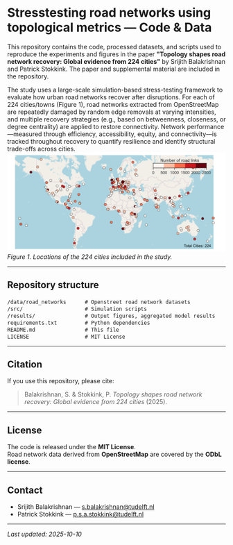 # Stresstesting road networks using topological metrics — Code & Data

This repository contains the code, processed datasets, and scripts used to reproduce the experiments and figures in the paper **"Topology shapes road network recovery: Global evidence from 224 cities"** by Srijith Balakrishnan and Patrick Stokkink. The paper and supplemental material are included in the repository.

The study uses a large-scale simulation-based stress-testing framework to evaluate how urban road networks recover after disruptions. For each of 224 cities/towns (Figure 1), road networks extracted from OpenStreetMap are repeatedly damaged by random edge removals at varying intensities, and multiple recovery strategies (e.g., based on betweenness, closeness, or degree centrality) are applied to restore connectivity. Network performance—measured through efficiency, accessibility, equity, and connectivity—is tracked throughout recovery to quantify resilience and identify structural trade-offs across cities.
<img src="results/figures/road_networks_map.png" alt="224 cities" width="700" />
*Figure 1. Locations of the 224 cities included in the study.*

---

## Repository structure

```
/data/road_networks      # Openstreet road network datasets
/src/                    # Simulation scripts
/results/                # Output figures, aggregated model results
requirements.txt         # Python dependencies
README.md                # This file
LICENSE                  # MIT License
```
---

## Citation

If you use this repository, please cite:

> Balakrishnan, S. & Stokkink, P. *Topology shapes road network recovery: Global evidence from 224 cities* (2025).

---

## License

The code is released under the **MIT License**.  
Road network data derived from **OpenStreetMap** are covered by the **ODbL license**.

---

## Contact

- Srijith Balakrishnan — s.balakrishnan@tudelft.nl  
- Patrick Stokkink — p.s.a.stokkink@tudelft.nl  

---

_Last updated: 2025-10-10_
